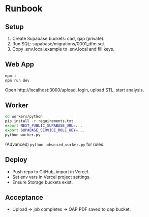 # Runbook

## Setup
1) Create Supabase buckets: cad, qap (private).
2) Run SQL: supabase/migrations/0001_dfm.sql.
3) Copy .env.local.example to .env.local and fill keys.

## Web App
```bash
npm i
npm run dev
```
Open http://localhost:3000/upload, login, upload STL, start analysis.

## Worker
```bash
cd workers/python
pip install -r requirements.txt
export NEXT_PUBLIC_SUPABASE_URL=...
export SUPABASE_SERVICE_ROLE_KEY=...
python worker.py
```
(Advanced) `python advanced_worker.py` for rules.

## Deploy
- Push repo to GitHub, import in Vercel.
- Set env vars in Vercel project settings.
- Ensure Storage buckets exist.

## Acceptance
- Upload → job completes → QAP PDF saved to qap bucket.
